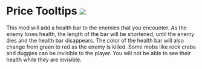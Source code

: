 # Price Tooltips [![](http://cf.way2muchnoise.eu/302910.svg)](https://stardewvalley.curseforge.com/projects/302910)

This mod will add a health bar to the enemies that you encounter. As the enemy loses health, the length of the bar will be shortened, until the enemy dies and the health bar disappears. The color of the health bar will also change from green to red as the enemy is killed. Some mobs like rock crabs and duggies can be invisible to the player. You will not be able to see their health while they are invisible. 
